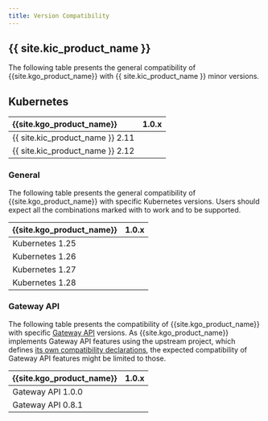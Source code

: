 ```yaml
---
title: Version Compatibility
---
```


## {{ site.kic_product_name }}

The following table presents the general compatibility of {{site.kgo_product_name}} with {{ site.kic_product_name }} minor versions.

## Kubernetes

| {{site.kgo_product_name}}        |            1.0.x            |
|:---------------------------------|:---------------------------:|
| {{ site.kic_product_name }} 2.11 | <i class="fa fa-check"></i> |
| {{ site.kic_product_name }} 2.12 | <i class="fa fa-check"></i> |

### General

The following table presents the general compatibility of {{site.kgo_product_name}} with specific Kubernetes versions.
Users should expect all the combinations marked with <i class="fa fa-check"></i> to work and to be supported.

| {{site.kgo_product_name}} |            1.0.x            |
|:--------------------------|:---------------------------:|
| Kubernetes 1.25           | <i class="fa fa-check"></i> |
| Kubernetes 1.26           | <i class="fa fa-check"></i> |
| Kubernetes 1.27           | <i class="fa fa-check"></i> |
| Kubernetes 1.28           | <i class="fa fa-check"></i> |

### Gateway API

The following table presents the compatibility of {{site.kgo_product_name}} with specific [Gateway API][gateway-api] versions.
As {{site.kgo_product_name}} implements Gateway API features using the upstream
project, which defines [its own compatibility declarations][gateway-api-supported-versions], the expected compatibility
of Gateway API features might be limited to those.

| {{site.kgo_product_name}} |            1.0.x            |
|:--------------------------|:---------------------------:|
| Gateway API 1.0.0         | <i class="fa fa-times"></i> |
| Gateway API 0.8.1         | <i class="fa fa-check"></i> |

[gateway-api]: https://github.com/kubernetes-sigs/gateway-api
[gateway-api-supported-versions]:https://gateway-api.sigs.k8s.io/concepts/versioning/#supported-versions
